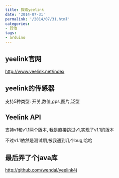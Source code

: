 ```yaml
---
title: 探索yeelink
date: '2014-07-31'
permalink: '/2014/07/31.html'
categories:
- 其他
tags:
- arduino
---
```


yeelink官网
------------------

http://www.yeelink.net/index

yeelink的传感器
------------------

支持5种类型: 开关,数值,gps,图片,泛型

Yeelink API
------------------

支持v1和v1.1两个版本, 我是直接跳过v1,实现了v1.1的版本

不过v1.1依然是测试期,被我遇到几个bug,哈哈


最后弄了个java库
------------------

http://github.com/wendal/yeelink4j